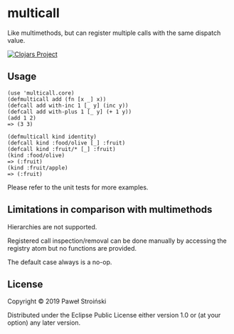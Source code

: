 # multicall

Like multimethods, but can register multiple calls with the same dispatch value.

[![Clojars Project](https://img.shields.io/clojars/v/multicall.svg)](https://clojars.org/multicall)

## Usage

    (use 'multicall.core)
    (defmulticall add (fn [x _] x))
    (defcall add with-inc 1 [_ y] (inc y))
    (defcall add with-plus 1 [_ y] (+ 1 y))
    (add 1 2)
    => (3 3)
    
    (defmulticall kind identity)
    (defcall kind :food/olive [_] :fruit)
    (defcall kind :fruit/* [_] :fruit)
    (kind :food/olive)
    => (:fruit)
    (kind :fruit/apple)
    => (:fruit)

Please refer to the unit tests for more examples.

## Limitations in comparison with multimethods

Hierarchies are not supported.

Registered call inspection/removal can be done manually by accessing the
registry atom but no functions are provided.

The default case always is a no-op.

## License

Copyright © 2019 Paweł Stroiński

Distributed under the Eclipse Public License either version 1.0 or (at
your option) any later version.
